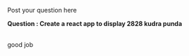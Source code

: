 Post your question here

**Question : Create a react app to display 2828 kudra punda**

<br/>
good job
